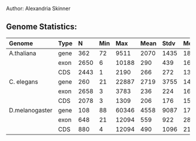 Author: Alexandria Skinner
## Genome Statistics: ##

| Genome         | Type | N    | Min | Max   | Mean | Stdv | Med  |
|:---------------|:-----|:-----|:----|:------|:-----|:-----|:-----|
| A.thaliana     | gene | 362  | 72  | 9511  | 2070 | 1435 | 1892 |
|                | exon | 2650 | 6   | 10188 | 290  | 439  | 162  |
|                | CDS  | 2443 | 1   | 2190  | 266  | 272  | 137  |
| C. elegans     | gene | 260  | 21  | 22887 | 2719 | 3755 | 1473 |
|                | exon | 2658 | 3   | 3783  | 236  | 224  | 162  |
|                | CDS  | 2078 | 3   | 1309  | 206  | 176  | 153  |
| D.melanogaster | gene | 108  | 88  | 60346 | 4558 | 9087 | 1765 |
|                | exon | 648  | 21  | 12094 | 559  | 922  | 287  |
|                | CDS  | 880  | 4   | 12094 | 490  | 1096 | 214  |